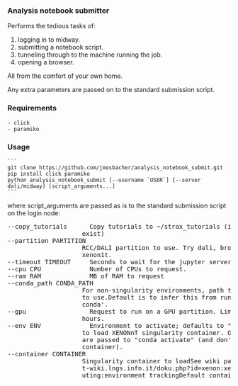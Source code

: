 ### Analysis notebook submitter
Performs the tedious tasks of:
 1) logging in to midway.
 2) submitting a notebook script.
 3) tunneling through to the machine running the job.
 4) opening a browser.

All from the comfort of your own home.
    
Any extra parameters are passed on to the standard submission script.

### Requirements
    - click
    - paramiko

### Usage
    ```
    git clone https://github.com/jmosbacher/analysis_notebook_submit.git
    pip install click paramiko
    python analysis_notebook_submit [--username `USER`] [--server dali/midway] [script_arguments...]
    ```
where script_arguments are passed as is to the standard submission script on the login node:
<pre>
--copy_tutorials      Copy tutorials to ~/strax_tutorials (if it does not
                    exist)
--partition PARTITION
                    RCC/DALI partition to use. Try dali, broadwl, or
                    xenon1t.
--timeout TIMEOUT     Seconds to wait for the jupyter server to start
--cpu CPU             Number of CPUs to request.
--ram RAM             MB of RAM to request
--conda_path CONDA_PATH
                    For non-singularity environments, path to conda binary
                    to use.Default is to infer this from running 'which
                    conda'.
--gpu                 Request to run on a GPU partition. Limits runtime to 2
                    hours.
--env ENV             Environment to activate; defaults to "nt_singularity"
                    to load XENONnT singularity container. Other arguments
                    are passed to "conda activate" (and don't load a
                    container).
--container CONTAINER
                    Singularity container to loadSee wiki page https://xe1
                    t-wiki.lngs.infn.it/doku.php?id=xenon:xenonnt:dsg:comp
                    uting:environment_trackingDefault container: "latest"
</pre>